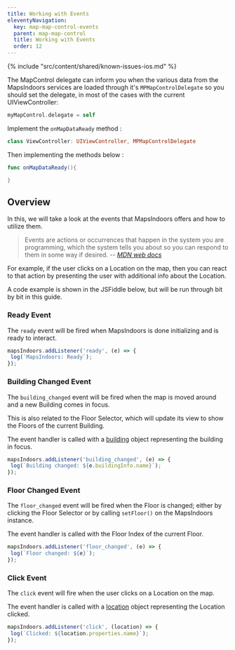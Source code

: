 ```yaml
---
title: Working with Events
eleventyNavigation:
  key: map-map-control-events
  parent: map-map-control
  title: Working with Events
  order: 12
---
```


<mi-tabs>
<mi-tab label="iOS" tab-for="ios"></mi-tab>
<mi-tab label="Web" tab-for="web"></mi-tab>
<mi-tab-panel id="ios">

<!-- Known Issues -->
{% include "src/content/shared/known-issues-ios.md" %}

The MapControl delegate can inform you when the various data from the MapsIndoors services are loaded through it's `MPMapControlDelegate` so you should set the delegate, in most of the cases with the current UIViewController:

```swift
myMapControl.delegate = self
```

Implement the `onMapDataReady` method :

```swift
class ViewController: UIViewController, MPMapControlDelegate
```

Then implementing the methods below :

```swift
func onMapDataReady(){

}
```

</mi-tab-panel>
<mi-tab-panel id="web">

## Overview

In this, we will take a look at the events that MapsIndoors offers and how to utilize them.

> Events are actions or occurrences that happen in the system you are programming, which the system tells you about so you can respond to them in some way if desired.
>-- <cite>[MDN web docs](https://developer.mozilla.org/en-US/docs/Learn/JavaScript/Building_blocks/Events)</cite>

For example, if the user clicks on a Location on the map, then you can react to that action by presenting the user with additional info about the Location.

A code example is shown in the JSFiddle below, but will be run through bit by bit in this guide.

<script async src="//jsfiddle.net/mapspeople/gex62wzn/embed/html,result/"></script>

### Ready Event

The `ready` event will be fired when MapsIndoors is done initializing and is ready to interact.

```javascript
mapsIndoors.addListener('ready', (e) => {
 log(`MapsIndoors: Ready`);
});
```

### Building Changed Event

The `building_changed` event will be fired when the map is moved around and a new Building comes in focus.

This is also related to the Floor Selector, which will update its view to show the Floors of the current Building.

The event handler is called with a [building](https://app.mapsindoors.com/mapsindoors/js/sdk/latest/docs/global.html#Building) object representing the building in focus.

```javascript
mapsIndoors.addListener('building_changed', (e) => {
 log(`Building changed: ${e.buildingInfo.name}`);
});
```

### Floor Changed Event

The `floor_changed` event will be fired when the Floor is changed; either by clicking the Floor Selector or by calling `setFloor()` on the MapsIndoors instance.

The event handler is called with the Floor Index of the current Floor.

```javascript
mapsIndoors.addListener('floor_changed', (e) => {
 log(`Floor changed: ${e}`);
});
```

### Click Event

The `click` event will fire when the user clicks on a Location on the map.

The event handler is called with a [location](https://app.mapsindoors.com/mapsindoors/js/sdk/latest/docs/global.html#Location) object representing the Location clicked.

```javascript
mapsIndoors.addListener('click', (location) => {
 log(`Clicked: ${location.properties.name}`);
});
```

</mi-tab-panel>
</mi-tabs>
